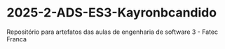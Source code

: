 # 2025-2-ADS-ES3-Kayronbcandido
Repositório para artefatos das aulas de engenharia de software 3 - Fatec Franca 
